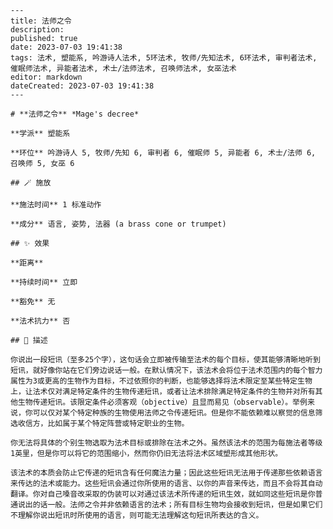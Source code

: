 
    ---
    title: 法师之令
    description: 
    published: true
    date: 2023-07-03 19:41:38
    tags: 法术, 塑能系, 吟游诗人法术, 5环法术, 牧师/先知法术, 6环法术, 审判者法术, 催眠师法术, 异能者法术, 术士/法师法术, 召唤师法术, 女巫法术
    editor: markdown
    dateCreated: 2023-07-03 19:41:38
    ---

    # **法师之令** *Mage's decree*

    **学派** 塑能系 

    **环位** 吟游诗人 5, 牧师/先知 6, 审判者 6, 催眠师 5, 异能者 6, 术士/法师 6, 召唤师 5, 女巫 6

    ## 🪄 施放

    **施法时间** 1 标准动作

    **成分** 语言, 姿势, 法器 (a brass cone or trumpet)

    ## ✨ 效果  

    **距离**   

    **持续时间** 立即 

    **豁免** 无

    **法术抗力** 否

    ## 📖 描述

    你说出一段短讯（至多25个字），这句话会立即被传输至法术的每个目标，使其能够清晰地听到短讯，就好像你站在它们旁边说话一般。在默认情况下，该法术会将位于法术范围内的每个智力属性为3或更高的生物作为目标，不过依照你的判断，也能够选择将法术限定至某些特定生物上，让法术仅对满足特定条件的生物传递短讯，或者让法术排除满足特定条件的生物并对所有其他生物传递短讯。该限定条件必须客观（objective）且显而易见（observable）。举例来说，你可以仅对某个特定种族的生物使用法师之令传递短讯。但是你不能依赖难以察觉的信息筛选收信方，比如属于某个特定阵营或特定职业的生物。

    你无法将具体的个别生物选取为法术目标或排除在法术之外。虽然该法术的范围为每施法者等级1英里，但是你可以将它的范围缩小，然而你仍旧无法将法术区域塑形成其他形状。

    该法术的本质会防止它传递的短讯含有任何魔法力量；因此这些短讯无法用于传递那些依赖语言来传达的法术或能力。这些短讯会通过你所使用的语言、以你的声音来传达，而且不会将其自动翻译。你对自己嗓音改采取的伪装可以对通过该法术所传递的短讯生效，就如同这些短讯是你普通说出的话一般。法师之令并非依赖语言的法术；所有目标生物均会接收到短讯，但是如果它们不理解你说出短讯时所使用的语言，则可能无法理解这句短讯所表达的含义。
    